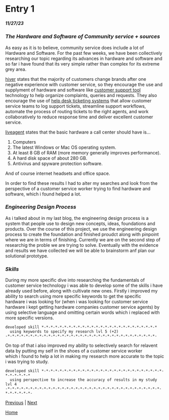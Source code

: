 # Entry 1
##### 11/27/23 

### _*The Hardware and Software of Community service + sources*_ 

As easy as it is to believe, community service does include a lot of Hardware and Software. For the past few weeks, we have been collectively researching our topic regarding its advances in hardware and software and so far i have found that its very simple rather than complex for its extreme grey area. 

[hiver](https://hiverhq.com/blog/customer-support-tools) states that the majority of customers change brands after one negative experience with customer service, so they encourage the use and supplyment of hardware and software like [customer support tool](https://hiverhq.com/pricing) technology to help organize complaints, queries and requests. 
They also encourage the use of [help desk ticketing systems](https://hiverhq.com/helpdesk-alternatives) that allow customer service teams to log support tickets, streamline support workflows, automate the process of routing tickets to the right agents, and work collaboratively to reduce response time and deliver excellent customer service.

[liveagent](https://www.liveagent.com/academy/call-center-equipment/ ) states that the basic hardware a call center should have is… 
1. Computers 
2. The latest Windows or Mac OS operating system.
3. At least 8 GB of RAM (more memory generally improves performance).
4. A hard disk space of about 280 GB.
5. Antivirus and spyware protection software.

And of course internet headsets and office space. 
  
In order to find these results I had to alter my searches and look from the perspective of a customer service worker trying to find hardware and software, which i found helped a lot. 

### _*Engineering Design Process*_ 

As i talked about in my last blog, the engineering design process is a system that people use to design new concepts, ideas, foundations and products. Over the course of this project, we use the engineering design process to create the foundation and finished proudct along with pinpoint where we are in terms of finishing. Currently we are on the second step of researchig the proble we are trying to solve. Eventually with the evidence and results we have collected we will be able to brainstorm anf plan our solutional prototype. 

### _*Skills*_ 

During my more specific dive into researching the fundamentals of customer service technology i was able to develop some of the skills i have  
already used before, along with cultivate new ones. Firstly i improved my ability to search using more specific keywords to get the specific   
hardware i was looking for (when i was looking for customer service hardware i kept getting hardware companies customer service agents) by using selective language and omitting certain words which i replaced with more specific versions. 
```
developed skill *-*-*-*-*-*-*-*-*-*-*-*-*-*-*-*-*-*-*-*-*-*-*-*-*-*
  using keywords to specify my research lvl 5 (+2) 
-*-*-*-*-*-*-*-*-*-*-*-*-*-*-*-*-*-*-*-*-*-*-*-*-*-*-*-*-*-*-*-*-*-
```
On top of that i also improved my ability to selectively search for relavent data by putting my self in the shoes of a customer service worker  
which i found to help a lot in making my research more accurate to the topic i was trying to study. 
```
developed skill *-*-*-*-*-*-*-*-*-*-*-*-*-*-*-*-*-*-*-*-*-*-*-*-*-*-*-*-*-*-*-*-*
  using perspective to increase the accuracy of results in my study lvl 4
-*-*-*-*-*-*-*-*-*-*-*-*-*-*-*-*-*-*-*-*-*-*-*-*-*-*-*-*-*-*-*-*-*-*-*-*-*-*-*-*-
```


[Previous](entry01.md) | [Next](entry03.md)

[Home](../README.md)
